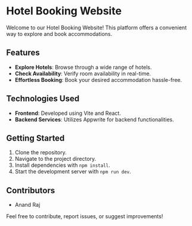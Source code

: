 # Hotel Booking Website

Welcome to our Hotel Booking Website! This platform offers a convenient way to explore and book accommodations.

## Features

- **Explore Hotels**: Browse through a wide range of hotels.
- **Check Availability**: Verify room availability in real-time.
- **Effortless Booking**: Book your desired accommodation hassle-free.

## Technologies Used

- **Frontend**: Developed using Vite and React.
- **Backend Services**: Utilizes Appwrite for backend functionalities.

## Getting Started

1. Clone the repository.
2. Navigate to the project directory.
3. Install dependencies with `npm install`.
4. Start the development server with `npm run dev`.

## Contributors

- Anand Raj

Feel free to contribute, report issues, or suggest improvements!

